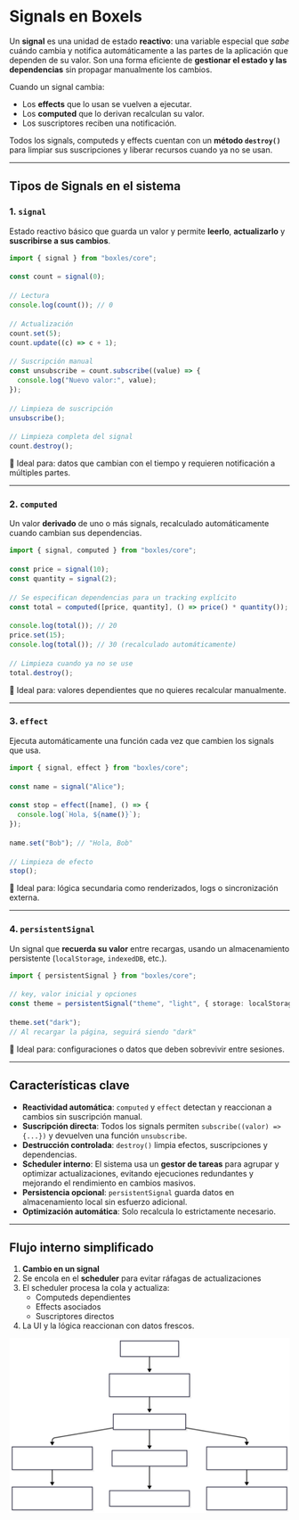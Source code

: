 # Signals en Boxels

Un **signal** es una unidad de estado **reactivo**: una variable especial que *sabe* cuándo cambia y notifica automáticamente a las partes de la aplicación que dependen de su valor.
Son una forma eficiente de **gestionar el estado y las dependencias** sin propagar manualmente los cambios.

Cuando un signal cambia:

* Los **effects** que lo usan se vuelven a ejecutar.
* Los **computed** que lo derivan recalculan su valor.
* Los suscriptores reciben una notificación.

Todos los signals, computeds y effects cuentan con un **método `destroy()`** para limpiar sus suscripciones y liberar recursos cuando ya no se usan.

---

## Tipos de Signals en el sistema

### 1. `signal`

Estado reactivo básico que guarda un valor y permite **leerlo**, **actualizarlo** y **suscribirse a sus cambios**.

```ts
import { signal } from "boxles/core";

const count = signal(0);

// Lectura
console.log(count()); // 0

// Actualización
count.set(5);
count.update((c) => c + 1);

// Suscripción manual
const unsubscribe = count.subscribe((value) => {
  console.log("Nuevo valor:", value);
});

// Limpieza de suscripción
unsubscribe();

// Limpieza completa del signal
count.destroy();
```

📌 Ideal para: datos que cambian con el tiempo y requieren notificación a múltiples partes.

---

### 2. `computed`

Un valor **derivado** de uno o más signals, recalculado automáticamente cuando cambian sus dependencias.

```ts
import { signal, computed } from "boxles/core";

const price = signal(10);
const quantity = signal(2);

// Se especifican dependencias para un tracking explícito
const total = computed([price, quantity], () => price() * quantity());

console.log(total()); // 20
price.set(15);
console.log(total()); // 30 (recalculado automáticamente)

// Limpieza cuando ya no se use
total.destroy();
```

📌 Ideal para: valores dependientes que no quieres recalcular manualmente.

---

### 3. `effect`

Ejecuta automáticamente una función cada vez que cambien los signals que usa.

```ts
import { signal, effect } from "boxles/core";

const name = signal("Alice");

const stop = effect([name], () => {
  console.log(`Hola, ${name()}`);
});

name.set("Bob"); // "Hola, Bob"

// Limpieza de efecto
stop();
```

📌 Ideal para: lógica secundaria como renderizados, logs o sincronización externa.

---

### 4. `persistentSignal`

Un signal que **recuerda su valor** entre recargas, usando un almacenamiento persistente (`localStorage`, `indexedDB`, etc.).

```ts
import { persistentSignal } from "boxles/core";

// key, valor inicial y opciones
const theme = persistentSignal("theme", "light", { storage: localStorage });

theme.set("dark");
// Al recargar la página, seguirá siendo "dark"
```

📌 Ideal para: configuraciones o datos que deben sobrevivir entre sesiones.

---

## Características clave

* **Reactividad automática**: `computed` y `effect` detectan y reaccionan a cambios sin suscripción manual.
* **Suscripción directa**: Todos los signals permiten `subscribe((valor) => {...})` y devuelven una función `unsubscribe`.
* **Destrucción controlada**: `destroy()` limpia efectos, suscripciones y dependencias.
* **Scheduler interno**: El sistema usa un **gestor de tareas** para agrupar y optimizar actualizaciones, evitando ejecuciones redundantes y mejorando el rendimiento en cambios masivos.
* **Persistencia opcional**: `persistentSignal` guarda datos en almacenamiento local sin esfuerzo adicional.
* **Optimización automática**: Solo recalcula lo estrictamente necesario.

---

## Flujo interno simplificado

1. **Cambio en un signal**
2. Se encola en el **scheduler** para evitar ráfagas de actualizaciones
3. El scheduler procesa la cola y actualiza:
   * Computeds dependientes
   * Effects asociados
   * Suscriptores directos
4. La UI y la lógica reaccionan con datos frescos.

![Boxels Signals](./assets/signals.svg)
